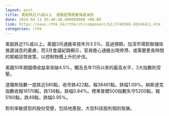 ```yaml
---
layout: post
title: 美股跌近1%或以上　通脹超預期憂推遲減息
date: 2024-04-11 05:40:48.000000000 +08:00
link: https://news.rthk.hk/rthk/ch/component/k2/1748369-20240411.htm
categories: rthk
---
```


美股跌近1%或以上。美國3月通脹率按年升3.5%，高過預期，加深市場對聯儲局推遲減息的憂慮，而3月會議紀錄顯示，官員擔心通脹出現停滯，或需要更長時間的緊縮貨幣政策，以控制物價上升的步伐。

美國10年期國債收益率突破4.5%，觸及去年11月以來的最高水平，3大指數則受壓。

道瓊斯指數一度跌近580點，收市跌422點，報38461點，跌幅1.09%。納斯達克指數收報16170點，跌136點，跌幅0.84%。標準普爾500指數失守5200點，報5160點，跌49點，跌幅0.95%。

對利率敏感型的股份受壓，包括地產股，大型科技股則個別發展。

